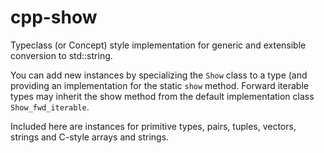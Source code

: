 cpp-show
========

Typeclass (or Concept) style implementation for generic and extensible conversion to std::string. 

You can add new instances by specializing the `Show` class to a type (and providing an implementation for the static `show` method. Forward iterable types may inherit the show method from the default implementation class `Show_fwd_iterable`.

Included here are instances for primitive types, pairs, tuples, vectors, strings and C-style arrays and strings.
